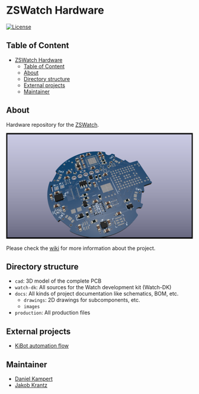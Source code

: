 # ZSWatch Hardware

[![License](https://img.shields.io/badge/License-GPL%203.0-blue.svg)](https://opensource.org/license/gpl-3-0/)

## Table of Content

- [ZSWatch Hardware](#zswatch-hardware)
  - [Table of Content](#table-of-content)
  - [About](#about)
  - [Directory structure](#directory-structure)
  - [External projects](#external-projects)
  - [Maintainer](#maintainer)

## About

Hardware repository for the [ZSWatch](https://github.com/jakkra/ZSWatch).

![PCB Top side](/docs/images/Image_Complete.png)

Please check the [wiki](https://github.com/jakkra/ZSWatch/wiki) for more information about the project.

## Directory structure

- `cad`: 3D model of the complete PCB
- `watch-dk`: All sources for the Watch development kit (Watch-DK)
- `docs`: All kinds of project documentation like schematics, BOM, etc.
  - `drawings`: 2D drawings for subcomponents, etc.
  - `images`
- `production`: All production files

## External projects

- [KiBot automation flow](https://github.com/nguyen-v/KDT_Hierarchical_KiBot)

## Maintainer

- [Daniel Kampert](mailto:daniel.kameprt@kampis-elektroecke.de)
- [Jakob Krantz](mail@jakobkrantz.se)
